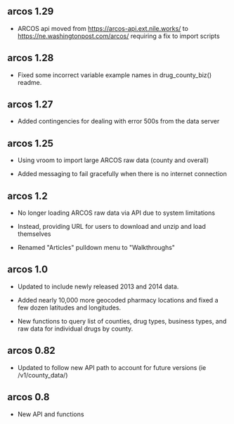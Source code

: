 arcos 1.29
-------------------------------------------------------

* ARCOS api moved from https://arcos-api.ext.nile.works/ to https://ne.washingtonpost.com/arcos/ requiring a fix to import scripts

arcos 1.28
-------------------------------------------------------

* Fixed some incorrect variable example names in drug_county_biz() readme.

arcos 1.27
-------------------------------------------------------

* Added contingencies for dealing with error 500s from the data server


arcos 1.25
-------------------------------------------------------

* Using vroom to import large ARCOS raw data (county and overall)

* Added messaging to fail gracefully when there is no internet connection

arcos 1.2
-------------------------------------------------------

* No longer loading ARCOS raw data via API due to system limitations

* Instead, providing URL for users to download and unzip and load themselves

* Renamed "Articles" pulldown menu to "Walkthroughs"

arcos 1.0
-------------------------------------------------------

* Updated to include newly released 2013 and 2014 data.

* Added nearly 10,000 more geocoded pharmacy locations and fixed a few dozen latitudes and longitudes.

* New functions to query list of counties, drug types, business types, and raw data for individual drugs by county.

arcos 0.82
-------------------------------------------------------

* Updated to follow new API path to account for future versions (ie /v1/county_data/)

arcos 0.8
-------------------------------------------------------

* New API and functions
